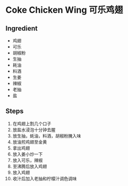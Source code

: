 # Coke Chicken Wing 可乐鸡翅

## Ingredient
- 鸡翅
- 可乐
- 胡椒粉
- 生抽
- 耗油
- 料酒
- 生姜
- 辣椒
- 老抽
- 盐

## Steps

1. 在鸡翅上割几个口子
2. 放盐水浸泡十分钟去腥
3. 放生抽，蚝油，料酒，胡椒粉腌入味
4. 放油煎鸡翅至金黄
5. 拿出鸡翅
6. 放入姜小炒一下
7. 放入可乐，辣椒
8. 至沸腾后放入鸡翅
9. 放入鸡翅
10. 收汁后加入老抽和柠檬汁调色调味
